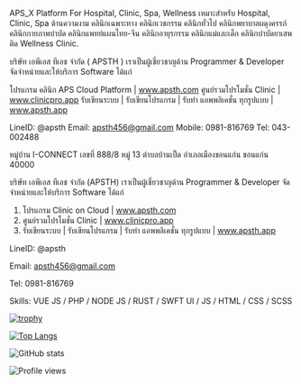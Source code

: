 APS_X Platform For Hospital, Clinic, Spa, Wellness เหมาะสำหรับ Hospital, Clinic, Spa ด้านความงาม คลินิกเฉพาะทาง คลินิกเวชกรรม คลินิกทั่วไป คลินิกพยาบาลผดุงครรภ์ คลินิกกายภาพบำบัด คลินิกแพทย์แผนไทย-จีน คลินิกอายุรกรรม คลินิกแม่และเด็ก คลินิกบําบัดยาเสพติด Wellness Clinic.

บริษัท เอพีเอส ทีเอช จำกัด ( APSTH ) เราเป็นผู้เชี่ยวชาญด้าน Programmer & Developer จัดจำหน่ายและให้บริการ Software ได้แก่

โปรแกรม คลินิก APS Cloud Platform | www.apsth.com
ศูนย์รวมโปรโมชั่น Clinic | www.clinicpro.app
รับเขียนระบบ | รับเขียนโปรแกรม | รับทำ แอพพลิเคชั่น ทุกรูปแบบ | www.apsth.app

LineID: @apsth
Email: apsth456@gmail.com
Mobile: 0981-816769
Tel: 043-002488


หมู่บ้าน I-CONNECT เลขที่ 888/8 หมู่ 13 ตำบลบ้านเป็ด อำเภอเมืองขอนแก่น ขอนแก่น 40000

บริษัท เอพีเอส ทีเอช จำกัด (APSTH) เราเป็นผู้เชี่ยวชาญด้าน Programmer & Developer
จัดจำหน่ายและให้บริการ Software ได้แก่

1. โปรแกรม Clinic on Cloud | www.apsth.com 
2. ศูนย์รวมโปรโมชั่น Clinic | www.clinicpro.app
3. รับเขียนระบบ | รับเขียนโปรแกรม | รับทำ แอพพลิเคชั่น ทุกรูปแบบ | www.apsth.app

LineID: @apsth

Email: apsth456@gmail.com

Tel: 0981-816769

Skills: VUE JS / PHP / NODE JS / RUST / SWFT UI / JS / HTML / CSS / SCSS




[![trophy](https://github-profile-trophy.vercel.app/?username=apsth456)](https://github.com/ryo-ma/github-profile-trophy)

[![Top Langs](https://github-readme-stats.vercel.app/api/top-langs/?username=apsth456)](https://github.com/anuraghazra/github-readme-stats)

![GitHub stats](https://github-readme-stats.vercel.app/api?username=apsth456&show_icons=true&count_private=true)  

![Profile views](https://gpvc.arturio.dev/apsth456)  
